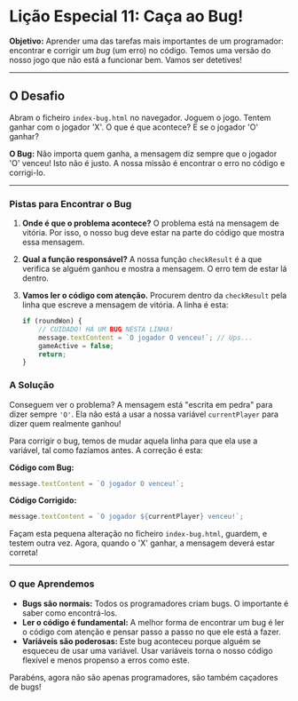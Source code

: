 # Lição Especial 11: Caça ao Bug!

**Objetivo:** Aprender uma das tarefas mais importantes de um programador: encontrar e corrigir um *bug* (um erro) no código. Temos uma versão do nosso jogo que não está a funcionar bem. Vamos ser detetives!

---

## O Desafio

Abram o ficheiro `index-bug.html` no navegador. Joguem o jogo. Tentem ganhar com o jogador 'X'. O que é que acontece? E se o jogador 'O' ganhar?

**O Bug:** Não importa quem ganha, a mensagem diz sempre que o jogador 'O' venceu! Isto não é justo. A nossa missão é encontrar o erro no código e corrigi-lo.

---

### Pistas para Encontrar o Bug

1. **Onde é que o problema acontece?** O problema está na mensagem de vitória. Por isso, o nosso bug deve estar na parte do código que mostra essa mensagem.

2. **Qual a função responsável?** A nossa função `checkResult` é a que verifica se alguém ganhou e mostra a mensagem. O erro tem de estar lá dentro.

3. **Vamos ler o código com atenção.** Procurem dentro da `checkResult` pela linha que escreve a mensagem de vitória. A linha é esta:

    ```javascript
    if (roundWon) {
        // CUIDADO! HÁ UM BUG NESTA LINHA!
        message.textContent = `O jogador O venceu!`; // Ups...
        gameActive = false;
        return;
    }
    ```

### A Solução

Conseguem ver o problema? A mensagem está "escrita em pedra" para dizer sempre `'O'`. Ela não está a usar a nossa variável `currentPlayer` para dizer quem realmente ganhou!

Para corrigir o bug, temos de mudar aquela linha para que ela use a variável, tal como fazíamos antes. A correção é esta:

**Código com Bug:**

```javascript
message.textContent = `O jogador O venceu!`;
```

**Código Corrigido:**

```javascript
message.textContent = `O jogador ${currentPlayer} venceu!`;
```

Façam esta pequena alteração no ficheiro `index-bug.html`, guardem, e testem outra vez. Agora, quando o 'X' ganhar, a mensagem deverá estar correta!

---

### O que Aprendemos

- **Bugs são normais:** Todos os programadores criam bugs. O importante é saber como encontrá-los.
- **Ler o código é fundamental:** A melhor forma de encontrar um bug é ler o código com atenção e pensar passo a passo no que ele está a fazer.
- **Variáveis são poderosas:** Este bug aconteceu porque alguém se esqueceu de usar uma variável. Usar variáveis torna o nosso código flexível e menos propenso a erros como este.

Parabéns, agora não são apenas programadores, são também caçadores de bugs!
